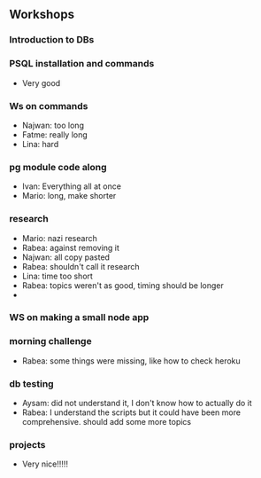 
## Workshops

### Introduction to DBs

### PSQL installation and commands
- Very good

### Ws on commands
- Najwan: too long
- Fatme: really long
- Lina: hard

### pg module code along
- Ivan: Everything all at once
- Mario: long, make shorter

### research
- Mario: nazi research
- Rabea: against removing it
- Najwan: all copy pasted
- Rabea: shouldn't call it research
- Lina: time too short
- Rabea: topics weren't as good, timing should be longer
- 

### WS on making a small node app

### morning challenge
- Rabea: some things were missing, like how to check heroku

### db testing
- Aysam: did not understand it, I don't know how to actually do it
- Rabea: I understand the scripts but it could have been more comprehensive. should add some more topics

### projects
- Very nice!!!!!
